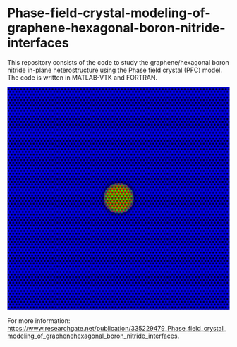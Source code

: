 # Phase-field-crystal-modeling-of-graphene-hexagonal-boron-nitride-interfaces

This repository consists of the code to study the graphene/hexagonal boron nitride in-plane heterostructure using the Phase field crystal (PFC) model. 
The code is written in MATLAB-VTK and FORTRAN. 

![](triangle.gif)

For more information: https://www.researchgate.net/publication/335229479_Phase_field_crystal_modeling_of_graphenehexagonal_boron_nitride_interfaces.
